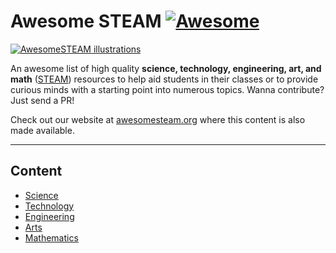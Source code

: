 # Awesome STEAM [![Awesome](https://awesome.re/badge.svg)](https://awesome.re)

[![AwesomeSTEAM illustrations](https://user-images.githubusercontent.com/30447336/200147061-5f2b8f0a-de03-453e-8d98-aa3ebbbcfb88.png)](https://awesomesteam.org)

An awesome list of high quality __science, technology, engineering, art, and math__ ([STEAM](https://en.wikipedia.org/wiki/STEAM_fields)) resources to help aid students in their classes or to provide curious minds with a starting point into numerous topics. Wanna contribute? Just send a PR!

Check out our website at [awesomesteam.org](https://awesomesteam.org) where this content is also made available.

---

## Content

- [Science](/content/science/index.md)
- [Technology](content/technology/index.md)
- [Engineering](content/engineering/index.md)
- [Arts](content/arts/index.md)
- [Mathematics](content/mathematics/index.md)
